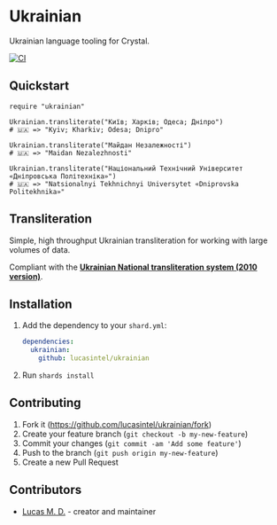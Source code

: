 # Ukrainian

Ukrainian language tooling for Crystal.

[![CI](https://github.com/lucasintel/ukrainian/actions/workflows/ci.yml/badge.svg)](https://github.com/lucasintel/ukrainian/actions/workflows/ci.yml)

## Quickstart

```cr
require "ukrainian"

Ukrainian.transliterate("Київ; Харків; Одеса; Дніпро")
# 🇺🇦 => "Kyiv; Kharkiv; Odesa; Dnipro"

Ukrainian.transliterate("Майдан Незалежності")
# 🇺🇦 => "Maidan Nezalezhnosti"

Ukrainian.transliterate("Національний Технічний Університет «Дніпровська Політехніка»")
# 🇺🇦 => "Natsionalnyi Tekhnichnyi Universytet «Dniprovska Politekhnika»"
```

## Transliteration

Simple, high throughput Ukrainian transliteration for working with large volumes of data.

Compliant with the [**Ukrainian National transliteration system (2010 version)**](https://zakon.rada.gov.ua/laws/show/55-2010-%D0%BF).

## Installation

1. Add the dependency to your `shard.yml`:

   ```yaml
   dependencies:
     ukrainian:
       github: lucasintel/ukrainian
   ```

2. Run `shards install`

## Contributing

1. Fork it (<https://github.com/lucasintel/ukrainian/fork>)
2. Create your feature branch (`git checkout -b my-new-feature`)
3. Commit your changes (`git commit -am 'Add some feature'`)
4. Push to the branch (`git push origin my-new-feature`)
5. Create a new Pull Request

## Contributors

- [Lucas M. D.](https://github.com/lucasintel) - creator and maintainer
